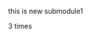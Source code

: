 <!--
 * @Name: 
 * @Description: 
 * @Author: 刘燕保
 * @Date: 2021-09-07 19:57:22
-->
this is new submodule1

3 times

